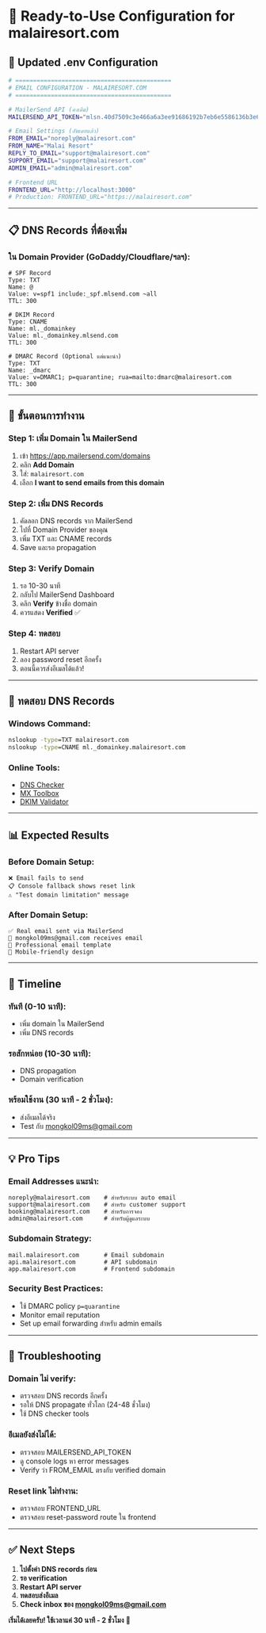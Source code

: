 # 🚀 Ready-to-Use Configuration for malairesort.com

## 📧 **Updated .env Configuration**

```bash
# ============================================
# EMAIL CONFIGURATION - MALAIRESORT.COM
# ============================================

# MailerSend API (คงเดิม)
MAILERSEND_API_TOKEN="mlsn.40d7509c3e466a6a3ee91686192b7eb6e5586136b3e67df05b66a50550ab58a4"

# Email Settings (อัพเดทแล้ว)
FROM_EMAIL="noreply@malairesort.com"
FROM_NAME="Malai Resort"
REPLY_TO_EMAIL="support@malairesort.com"
SUPPORT_EMAIL="support@malairesort.com"
ADMIN_EMAIL="admin@malairesort.com"

# Frontend URL
FRONTEND_URL="http://localhost:3000"
# Production: FRONTEND_URL="https://malairesort.com"
```

---

## 📋 **DNS Records ที่ต้องเพิ่ม**

### **ใน Domain Provider (GoDaddy/Cloudflare/ฯลฯ):**

```dns
# SPF Record
Type: TXT
Name: @
Value: v=spf1 include:_spf.mlsend.com ~all
TTL: 300

# DKIM Record
Type: CNAME
Name: ml._domainkey
Value: ml._domainkey.mlsend.com
TTL: 300

# DMARC Record (Optional แต่แนะนำ)
Type: TXT
Name: _dmarc
Value: v=DMARC1; p=quarantine; rua=mailto:dmarc@malairesort.com
TTL: 300
```

---

## 🔄 **ขั้นตอนการทำงาน**

### **Step 1: เพิ่ม Domain ใน MailerSend**
1. เข้า https://app.mailersend.com/domains
2. คลิก **Add Domain**
3. ใส่: `malairesort.com`
4. เลือก **I want to send emails from this domain**

### **Step 2: เพิ่ม DNS Records**
1. คัดลอก DNS records จาก MailerSend
2. ไปที่ Domain Provider ของคุณ
3. เพิ่ม TXT และ CNAME records
4. Save และรอ propagation

### **Step 3: Verify Domain**
1. รอ 10-30 นาที
2. กลับไป MailerSend Dashboard
3. คลิก **Verify** ข้างชื่อ domain
4. ควรแสดง **Verified** ✅

### **Step 4: ทดสอบ**
1. Restart API server
2. ลอง password reset อีกครั้ง
3. ตอนนี้ควรส่งอีเมลได้แล้ว!

---

## 🧪 **ทดสอบ DNS Records**

### **Windows Command:**
```cmd
nslookup -type=TXT malairesort.com
nslookup -type=CNAME ml._domainkey.malairesort.com
```

### **Online Tools:**
- [DNS Checker](https://dnschecker.org/)
- [MX Toolbox](https://mxtoolbox.com/spf.aspx)
- [DKIM Validator](https://dkimvalidator.com/)

---

## 📊 **Expected Results**

### **Before Domain Setup:**
```
❌ Email fails to send
📋 Console fallback shows reset link
⚠️ "Test domain limitation" message
```

### **After Domain Setup:**
```
✅ Real email sent via MailerSend
📧 mongkol09ms@gmail.com receives email
🔗 Professional email template
📱 Mobile-friendly design
```

---

## 🎯 **Timeline**

### **ทันที (0-10 นาที):**
- เพิ่ม domain ใน MailerSend
- เพิ่ม DNS records

### **รอสักหน่อย (10-30 นาที):**
- DNS propagation
- Domain verification

### **พร้อมใช้งาน (30 นาที - 2 ชั่วโมง):**
- ส่งอีเมลได้จริง
- Test กับ mongkol09ms@gmail.com

---

## 💡 **Pro Tips**

### **Email Addresses แนะนำ:**
```
noreply@malairesort.com    # สำหรับระบบ auto email
support@malairesort.com    # สำหรับ customer support  
booking@malairesort.com    # สำหรับการจอง
admin@malairesort.com      # สำหรับผู้ดูแลระบบ
```

### **Subdomain Strategy:**
```
mail.malairesort.com       # Email subdomain
api.malairesort.com        # API subdomain
app.malairesort.com        # Frontend subdomain
```

### **Security Best Practices:**
- ใช้ DMARC policy `p=quarantine`
- Monitor email reputation
- Set up email forwarding สำหรับ admin emails

---

## 🚨 **Troubleshooting**

### **Domain ไม่ verify:**
- ตรวจสอบ DNS records อีกครั้ง
- รอให้ DNS propagate ทั่วโลก (24-48 ชั่วโมง)
- ใช้ DNS checker tools

### **อีเมลยังส่งไม่ได้:**
- ตรวจสอบ MAILERSEND_API_TOKEN
- ดู console logs หา error messages
- Verify ว่า FROM_EMAIL ตรงกับ verified domain

### **Reset link ไม่ทำงาน:**
- ตรวจสอบ FRONTEND_URL
- ตรวจสอบ reset-password route ใน frontend

---

## ✅ **Next Steps**

1. **ไปตั้งค่า DNS records ก่อน**
2. **รอ verification**  
3. **Restart API server**
4. **ทดสอบส่งอีเมล**
5. **Check inbox ของ mongkol09ms@gmail.com**

**เริ่มได้เลยครับ! ใช้เวลาแค่ 30 นาที - 2 ชั่วโมง** 🚀
